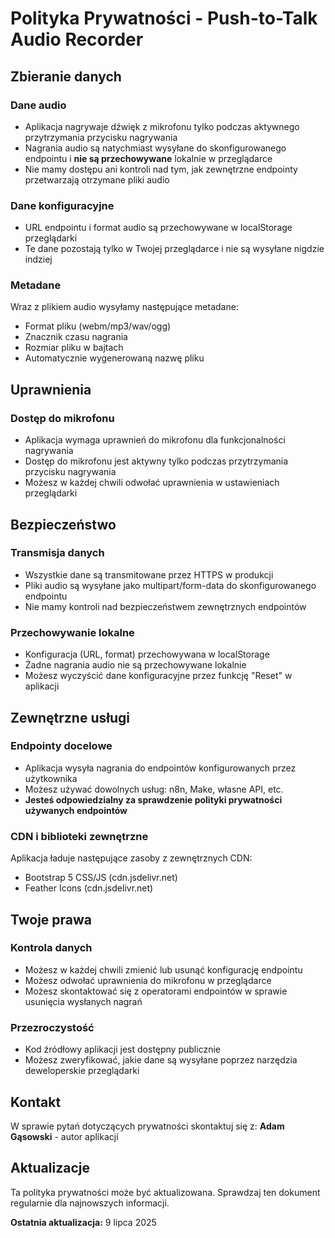 # Polityka Prywatności - Push-to-Talk Audio Recorder

## Zbieranie danych

### Dane audio
- Aplikacja nagrywaje dźwięk z mikrofonu tylko podczas aktywnego przytrzymania przycisku nagrywania
- Nagrania audio są natychmiast wysyłane do skonfigurowanego endpointu i **nie są przechowywane** lokalnie w przeglądarce
- Nie mamy dostępu ani kontroli nad tym, jak zewnętrzne endpointy przetwarzają otrzymane pliki audio

### Dane konfiguracyjne
- URL endpointu i format audio są przechowywane w localStorage przeglądarki
- Te dane pozostają tylko w Twojej przeglądarce i nie są wysyłane nigdzie indziej

### Metadane
Wraz z plikiem audio wysyłamy następujące metadane:
- Format pliku (webm/mp3/wav/ogg)
- Znacznik czasu nagrania
- Rozmiar pliku w bajtach
- Automatycznie wygenerowaną nazwę pliku

## Uprawnienia

### Dostęp do mikrofonu
- Aplikacja wymaga uprawnień do mikrofonu dla funkcjonalności nagrywania
- Dostęp do mikrofonu jest aktywny tylko podczas przytrzymania przycisku nagrywania
- Możesz w każdej chwili odwołać uprawnienia w ustawieniach przeglądarki

## Bezpieczeństwo

### Transmisja danych
- Wszystkie dane są transmitowane przez HTTPS w produkcji
- Pliki audio są wysyłane jako multipart/form-data do skonfigurowanego endpointu
- Nie mamy kontroli nad bezpieczeństwem zewnętrznych endpointów

### Przechowywanie lokalne
- Konfiguracja (URL, format) przechowywana w localStorage
- Żadne nagrania audio nie są przechowywane lokalnie
- Możesz wyczyścić dane konfiguracyjne przez funkcję "Reset" w aplikacji

## Zewnętrzne usługi

### Endpointy docelowe
- Aplikacja wysyła nagrania do endpointów konfigurowanych przez użytkownika
- Możesz używać dowolnych usług: n8n, Make, własne API, etc.
- **Jesteś odpowiedzialny za sprawdzenie polityki prywatności używanych endpointów**

### CDN i biblioteki zewnętrzne
Aplikacja ładuje następujące zasoby z zewnętrznych CDN:
- Bootstrap 5 CSS/JS (cdn.jsdelivr.net)
- Feather Icons (cdn.jsdelivr.net)

## Twoje prawa

### Kontrola danych
- Możesz w każdej chwili zmienić lub usunąć konfigurację endpointu
- Możesz odwołać uprawnienia do mikrofonu w przeglądarce
- Możesz skontaktować się z operatorami endpointów w sprawie usunięcia wysłanych nagrań

### Przezroczystość
- Kod źródłowy aplikacji jest dostępny publicznie
- Możesz zweryfikować, jakie dane są wysyłane poprzez narzędzia deweloperskie przeglądarki

## Kontakt

W sprawie pytań dotyczących prywatności skontaktuj się z:
**Adam Gąsowski** - autor aplikacji

## Aktualizacje

Ta polityka prywatności może być aktualizowana. Sprawdzaj ten dokument regularnie dla najnowszych informacji.

**Ostatnia aktualizacja:** 9 lipca 2025